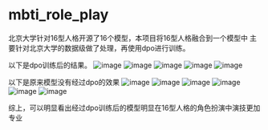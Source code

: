# mbti_role_play
北京大学针对16型人格开源了16个模型，本项目将16型人格融合到一个模型中
主要针对北京大学的数据级做了处理，再使用dpo进行训练。

以下是dpo训练后的结果。
![image](https://github.com/LDLINGLINGLING/mbti_role_play/assets/47373076/135ed225-dd39-4cad-b03d-c005fbbe8cb9)
![image](https://github.com/LDLINGLINGLING/mbti_role_play/assets/47373076/482c8d8f-364d-44bd-abea-96d23e7d5bca)
![image](https://github.com/LDLINGLINGLING/mbti_role_play/assets/47373076/63861dac-94fa-4e1f-be1e-5c6ea6148361)
![image](https://github.com/LDLINGLINGLING/mbti_role_play/assets/47373076/fc655160-3e91-4947-99aa-349696bbc575)
![image](https://github.com/LDLINGLINGLING/mbti_role_play/assets/47373076/3c9cb4d1-fc7e-4257-9b83-3c959ea591f1)


以下是原来模型没有经过dpo的效果
![image](https://github.com/LDLINGLINGLING/mbti_role_play/assets/47373076/cd1732a6-4303-480c-a020-21b6dc98f0c2)
![image](https://github.com/LDLINGLINGLING/mbti_role_play/assets/47373076/9bcab2ee-a409-44b0-8ecd-324e02b20e48)
![image](https://github.com/LDLINGLINGLING/mbti_role_play/assets/47373076/03fb8d23-0510-4e45-882c-a11895fd03fe)
![image](https://github.com/LDLINGLINGLING/mbti_role_play/assets/47373076/70ea4414-53fa-4877-86e6-c568284a2dac)
![image](https://github.com/LDLINGLINGLING/mbti_role_play/assets/47373076/e89f2476-d164-4776-ba4c-dd5ffb3d4067)
![image](https://github.com/LDLINGLINGLING/mbti_role_play/assets/47373076/305d4be5-7255-4b51-aa11-f4f6f36496e8)

综上，可以明显看出经过dpo训练后的模型明显在16型人格的角色扮演中演技更加专业
